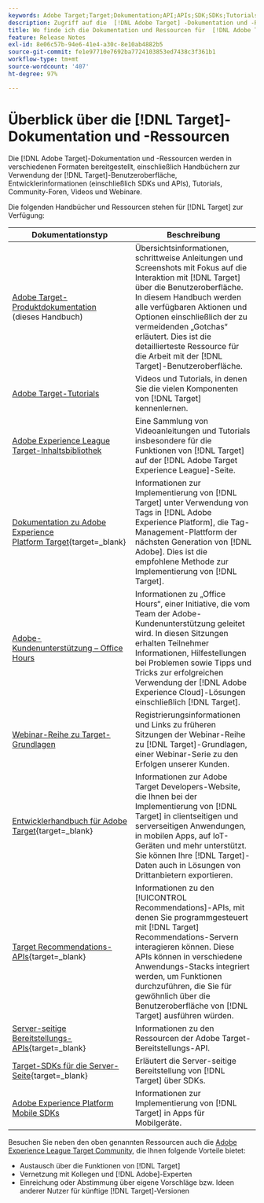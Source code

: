 ```yaml
---
keywords: Adobe Target;Target;Dokumentation;API;APIs;SDK;SDKs;Tutorials;Doc;Dokumentation
description: Zugriff auf die  [!DNL Adobe Target] -Dokumentation und -Ressourcen, einschließlich Online-Hilfe, Tutorials, Videos und Entwicklerdokumentation (SDKs, APIs und JavaScript-Bibliotheken).
title: Wo finde ich die Dokumentation und Ressourcen für  [!DNL Adobe Target]?
feature: Release Notes
exl-id: 8e06c57b-94e6-41e4-a30c-8e10ab4882b5
source-git-commit: fe1e97710e7692ba7724103853ed7438c3f361b1
workflow-type: tm+mt
source-wordcount: '407'
ht-degree: 97%

---
```


# Überblick über die [!DNL Target]-Dokumentation und -Ressourcen

Die [!DNL Adobe Target]-Dokumentation und -Ressourcen werden in verschiedenen Formaten bereitgestellt, einschließlich Handbüchern zur Verwendung der [!DNL Target]-Benutzeroberfläche, Entwicklerinformationen (einschließlich SDKs und APIs), Tutorials, Community-Foren, Videos und Webinare.

Die folgenden Handbücher und Ressourcen stehen für [!DNL Target] zur Verfügung:

| Dokumentationstyp | Beschreibung |
| --- | --- |
| [Adobe Target-Produktdokumentation](/help/main/target-home.md)<br>(dieses Handbuch) | Übersichtsinformationen, schrittweise Anleitungen und Screenshots mit Fokus auf die Interaktion mit [!DNL Target] über die Benutzeroberfläche. In diesem Handbuch werden alle verfügbaren Aktionen und Optionen einschließlich der zu vermeidenden „Gotchas“ erläutert. Dies ist die detaillierteste Ressource für die Arbeit mit der [!DNL Target]-Benutzeroberfläche. |
| [Adobe Target-Tutorials](https://experienceleague.adobe.com/docs/target-learn/tutorials/overview.html?lang=de) | Videos und Tutorials, in denen Sie die vielen Komponenten von [!DNL Target] kennenlernen. |
| [Adobe Experience League Target-Inhaltsbibliothek](https://guided.adobe.com/#recommended/solutions/target) | Eine Sammlung von Videoanleitungen und Tutorials insbesondere für die Funktionen von [!DNL Target] auf der [!DNL Adobe Target Experience League]-Seite. |
| [Dokumentation zu Adobe Experience Platform Target](https://experienceleague.adobe.com/docs/target-dev/developer/client-side/at-js-implementation/deploy-at-js/implement-target-using-adobe-launch.html?lang=de){target=_blank} | Informationen zur Implementierung von [!DNL Target] unter Verwendung von Tags in [!DNL Adobe Experience Platform], die Tag-Management-Plattform der nächsten Generation von [!DNL Adobe]. Dies ist die empfohlene Methode zur Implementierung von [!DNL Target]. |
| [Adobe-Kundenunterstützung – Office Hours](/help/main/cmp-resources-and-contact-information.md#concept_58EA30379D3B48C4848BA2A8C464A5B7) | Informationen zu „Office Hours“, einer Initiative, die vom Team der Adobe-Kundenunterstützung geleitet wird. In diesen Sitzungen erhalten Teilnehmer Informationen, Hilfestellungen bei Problemen sowie Tipps und Tricks zur erfolgreichen Verwendung der [!DNL Adobe Experience Cloud]-Lösungen einschließlich [!DNL Target]. |
| [Webinar-Reihe zu Target-Grundlagen](https://landing.adobe.com/acs/2018/na/adobe-target/registration.html) | Registrierungsinformationen und Links zu früheren Sitzungen der Webinar-Reihe zu [!DNL Target]-Grundlagen, einer Webinar-Serie zu den Erfolgen unserer Kunden. |
| [Entwicklerhandbuch für Adobe Target](https://experienceleague.adobe.com/docs/target-dev/developer/overview.html?lang=de){target=_blank} | Informationen zur Adobe Target Developers-Website, die Ihnen bei der Implementierung von [!DNL Target] in clientseitigen und serverseitigen Anwendungen, in mobilen Apps, auf IoT-Geräten und mehr unterstützt. Sie können Ihre [!DNL Target]-Daten auch in Lösungen von Drittanbietern exportieren. |
| [Target Recommendations-APIs](https://experienceleague.adobe.com/docs/target-dev/developer/api/recommendations-api/overview.html?lang=de){target=_blank} | Informationen zu den [!UICONTROL Recommendations]-APIs, mit denen Sie programmgesteuert mit [!DNL Target] Recommendations-Servern interagieren können. Diese APIs können in verschiedene Anwendungs-Stacks integriert werden, um Funktionen durchzuführen, die Sie für gewöhnlich über die Benutzeroberfläche von [!DNL Target] ausführen würden. |
| [Server-seitige Bereitstellungs-APIs](https://experienceleague.adobe.com/docs/target-dev/developer/server-side/server-side-overview.html?lang=de){target=_blank} | Informationen zu den Ressourcen der Adobe Target-Bereitstellungs-API. |
| [Target-SDKs für die Server-Seite](https://experienceleague.adobe.com/docs/target-dev/developer/server-side/getting-started.html?lang=de){target=_blank} | Erläutert die Server-seitige Bereitstellung von [!DNL Target] über SDKs. |
| [Adobe Experience Platform Mobile SDKs](https://experienceleague.adobe.com/docs/mobile.html?lang=de) | Informationen zur Implementierung von [!DNL Target] in Apps für Mobilgeräte. |

Besuchen Sie neben den oben genannten Ressourcen auch die [Adobe Experience League Target Community](https://experienceleaguecommunities.adobe.com/t5/adobe-target/ct-p/adobe-target-community?profile.language=de), die Ihnen folgende Vorteile bietet:

* Austausch über die Funktionen von [!DNL Target]
* Vernetzung mit Kollegen und [!DNL Adobe]-Experten
* Einreichung oder Abstimmung über eigene Vorschläge bzw. Ideen anderer Nutzer für künftige [!DNL Target]-Versionen